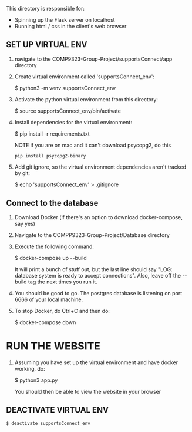 This directory is responsible for:
- Spinning up the Flask server on localhost
- Running html / css in the client's web browser

## SET UP VIRTUAL ENV ##

1. navigate to the COMP9323-Group-Project/supportsConnect/app directory
2. Create virtual environment called 'supportsConnect_env': 

	$ python3 -m venv supportsConnect_env

3. Activate the python virtual environment from this directory: 
	
	$ source supportsConnect_env/bin/activate 

4. Install dependencies for the virtual environment:
	
	$ pip install -r requirements.txt

	NOTE if you are on mac and it can't download psycopg2, do this
	```
	pip install psycopg2-binary
	```

5. Add git ignore, so the virtual environment dependencies aren't tracked by git:

	$ echo 'supportsConnect_env' > .gitignore

## Connect to the database ##

1. Download Docker (if there's an option to download docker-compose, say yes)
2. Navigate to the COMPP9323-Group-Project/Database directory
3. Execute the following command:
	
	$ docker-compose up --build 

	It will print a bunch of stuff out, but the last line should say "LOG:  database system is ready to accept connections". Also, leave off the --build tag the next times you run it.

4. You should be good to go. The postgres database is listening on port 6666 of your local machine.
5. To stop Docker, do Ctrl+C and then do:
	
	$ docker-compose down


# RUN THE WEBSITE #

1. Assuming you have set up the virtual environment and have docker working, do:

	$ python3 app.py

	You should then be able to view the website in your browser

## DEACTIVATE VIRTUAL ENV ##

	$ deactivate supportsConnect_env
